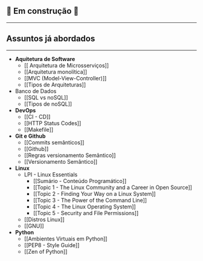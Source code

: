 
## 🚧 Em construção 🚧
---

## Assuntos já abordados

---

- **Aquitetura de Software**
	- [[ Arquitetura de Microsserviços]]
	- [[Arquitetura monolítica]]
	- [[MVC (Model-View-Controller)]]
	- [[Tipos de Arquiteturas]]
- Banco de Dados
	- [[SQL vs noSQL]]
	- [[Tipos de noSQL]]
- **DevOps**
	- [[CI - CD]]
	- [[HTTP Status Codes]]
	- [[Makefile]]
- **Git e Github**
	- [[Commits semânticos]]
	- [[Github]]
	- [[Regras versionamento Semântico]]
	- [[Versionamento Semântico]]
- **Linux**
	- LPI - Linux Essentials
		- [[Sumário - Conteúdo Programático]]
		- [[Topic 1 - The Linux Community and a Career in Open Source]]
		- [[Topic 2 - Finding Your Way on a Linux System]]
		- [[Topic 3 - The Power of the Command Line]]
		- [[Topic 4 - The Linux Operating System]]
		- [[Topic 5 - Security and File Permissions]]
	- [[Distros Linux]]
	- [[GNU]]
- **Python**
	- [[Ambientes Virtuais em Python]]
	- [[PEP8 - Style Guide]]
	- [[Zen of Python]]
